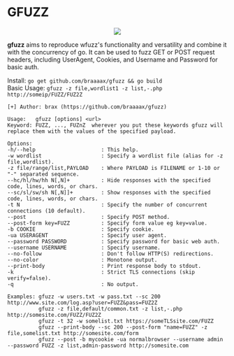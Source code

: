 
# **GFUZZ**

<!---![](https://media.giphy.com/media/lIUbFDEyeBpBLDTuTe/giphy.gif)--->

<p align="center">
<img src="https://media.giphy.com/media/lIUbFDEyeBpBLDTuTe/giphy.gif">
</p>

**gfuzz** aims to reproduce wfuzz's functionality and versatility and combine it with the concurrency of go. It can be used to fuzz GET or POST request headers, including UserAgent, Cookies, and Username and Password for basic auth.

Install: 
`go get github.com/braaaax/gfuzz && go build`  
Basic Usage: 
`gfuzz -z file,wordlist1 -z list,-.php http://someip/FUZZ/FUZ2Z`


```
[+] Author: brax (https://github.com/braaaax/gfuzz)

Usage:   gfuzz [options] <url>
Keyword: FUZZ, ..., FUZnZ  wherever you put these keywords gfuzz will replace them with the values of the specified payload.

Options:
-h/--help                     : This help.
-w wordlist                   : Specify a wordlist file (alias for -z file,wordlist).
-z file/range/list,PAYLOAD    : Where PAYLOAD is FILENAME or 1-10 or "-" separated sequence.
--hc/hl/hw/hh N[,N]+          : Hide responses with the specified code, lines, words, or chars.
--sc/sl/sw/sh N[,N]]+         : Show responses with the specified code, lines, words, or chars.
-t N                          : Specify the number of concurrent connections (10 default).
--post                        : Specify POST method.
--post-form key=FUZZ          : Specify form value eg key=value.
-b COOKIE                     : Specify cookie.
-ua USERAGENT                 : Specify user agent.
--password PASSWORD           : Specify password for basic web auth.
--username USERNAME           : Specify username.
--no-follow                   : Don't follow HTTP(S) redirections.
--no-color                    : Monotone output.
--print-body                  : Print response body to stdout.
-k                            : Strict TLS connections (skip verify=false).
-q                            : No output.

Examples: gfuzz -w users.txt -w pass.txt --sc 200 http://www.site.com/log.asp?user=FUZZ&pass=FUZ2Z
          gfuzz -z file,default/common.txt -z list,-.php http://somesite.com/FUZZ/FUZ2Z
          gfuzz -t 32 -w somelist.txt https://someTLSsite.com/FUZZ
          gfuzz --print-body --sc 200 --post-form "name=FUZZ" -z file,somelist.txt http://somesite.com/form
          gfuzz --post -b mycookie -ua normalbrowser --username admin --password FUZZ -z list,admin-password http://somesite.com
```

